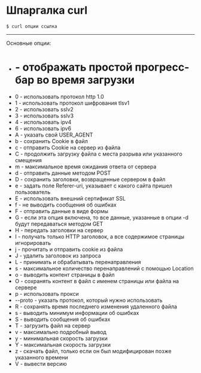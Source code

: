 # Шпаргалка curl  

`$ curl опции ссылка  `
____  

Основные опции:  

+  # - отображать простой прогресс-бар во время загрузки    
+  0 - использовать протокол http 1.0  
+  1 - использовать протокол шифрования tlsv1  
+  2 - использовать sslv2  
+  3 - использовать sslv3  
+  4 - использовать ipv4  
+  6 - использовать ipv6  
+  A - указать свой USER_AGENT  
+  b - сохранить Cookie в файл  
+  c - отправить Cookie на сервер из файла  
+  C - продолжить загрузку файла с места разрыва или указанного смещения  
+  m - максимальное время ожидания ответа от сервера  
+  d - отправить данные методом POST  
+  D - сохранить заголовки, возвращенные сервером в файл  
+  e - задать поле Referer-uri, указывает с какого сайта пришел пользователь  
+  E - использовать внешний сертификат SSL  
+  f - не выводить сообщения об ошибках  
+  F - отправить данные в виде формы  
+  G - если эта опция включена, то все данные, указанные в опции -d будут передаваться методом GET  
+  H - передать заголовки на сервер  
+  I - получать только HTTP заголовок, а все содержимое страницы игнорировать  
+  j - прочитать и отправить cookie из файла  
+  J - удалить заголовок из запроса  
+  L - принимать и обрабатывать перенаправления  
+  s - максимальное количество перенаправлений с помощью Location  
+  o - выводить контент страницы в файл  
+  O - сохранять контент в файл с именем страницы или файла на сервере  
+  p - использовать прокси  
+  --proto - указать протокол, который нужно использовать  
+  R -  сохранять время последнего изменения удаленного файла  
+  s - выводить минимум информации об ошибках  
+  S - выводить сообщения об ошибках  
+  T - загрузить файл на сервер  
+  v - максимально подробный вывод  
+  y - минимальная скорость загрузки  
+  Y - максимальная скорость загрузки  
+  z - скачать файл, только если он был модифицирован позже указанного времени  
+  V - вывести версию  
